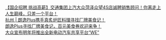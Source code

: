   
[【国企招聘 挑战高薪】交通集团上汽大众菏泽众望4S店诚聘销售顾问！你离走上人生巅峰，只差一个平台！](http://www.dianyue.me/archives/838/fyy6u3x307841a25/)  
[杭州 | 朗逸Plus携手真炙炉匠料理寻找厂牌美食记！](http://www.dianyue.me/archives/356/ykx381x3f6uje480/)  
[朗逸Plus寻找厂牌美食记，百元美食券欢迎来争！](http://www.dianyue.me/archives/718/ixswy4ynsxj1ri7b/)  
[大众宣布明年将推出全新电动汽车共享平台“WE”](http://www.dianyue.me/archives/096/7dheo8ekjt7lie6q/)
